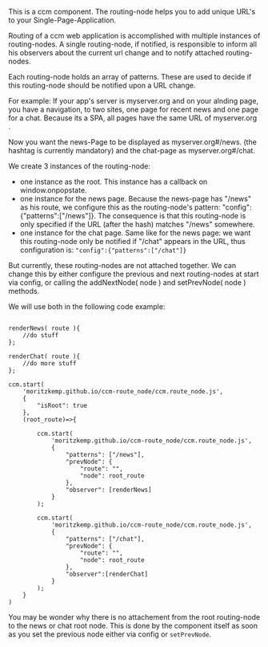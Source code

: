 This is a ccm component.
The routing-node helps you to add unique URL's to
your Single-Page-Application.

Routing of a ccm web application is accomplished with multiple
instances of routing-nodes. A single routing-node, if notified, 
is responsible to inform all his observers about the
current url change and to notify attached routing-nodes.

Each routing-node holds an array of patterns. These are used
to decide if this routing-node should be notified upon a URL change.

For example:
If your app's server is myserver.org and on your alnding page, you
have a navigation, to two sites, one page for recent news and one 
page for a chat. Because its a SPA, all pages have the same URL of 
myserver.org .

Now you want the news-Page to be displayed as myserver.org#/news.
(the hashtag is currently mandatory) and the chat-page as 
myserver.org#/chat.

We create 3 instances of the routing-node:
- one instance as the root. This instance has a callback on 
  window.onpopstate.
- one instance for the news page. Because the news-page 
  has "/news" as his route, we configure this as the routing-node's
  pattern: "config":{"patterns":["/news"]}. The consequence is that 
  this routing-node is only specified if the URL (after the hash) 
  matches "/news" somewhere.
- one instance for the chat page. Same like for the news page: we want this
  routing-node only be notified if "/chat" appears in the URL, thus
  configuration is: `"config":{"patterns":["/chat"]}`

But currently, these routing-nodes are not attached together. We
can change this by either configure the previous and next routing-nodes
at start via config, or calling the addNextNode( node ) and setPrevNode( node )
methods.

We will use both in the following code example:

```

renderNews( route ){
	//do stuff	
};

renderChat( route ){
	//do more stuff
};

ccm.start(
	'moritzkemp.github.io/ccm-route_node/ccm.route_node.js',
	{
		"isRoot": true
	},
	(root_route)=>{
		
		ccm.start(
			'moritzkemp.github.io/ccm-route_node/ccm.route_node.js',
			{
				"patterns": ["/news"],
				"prevNode": {
					"route": "",
					"node": root_route 
				},
				"observer": [renderNews]
			}
		);

		ccm.start(
			'moritzkemp.github.io/ccm-route_node/ccm.route_node.js',
			{
				"patterns": ["/chat"],
				"prevNode": {
					"route": "",
					"node": root_route
				},
				"observer":[renderChat]
			}
		);
	}
)

```

You may be wonder why there is no attachement from the root routing-node
to the news or chat root node. This is done by the component itself 
as soon as you set the previous node either via config or `setPrevNode`.
